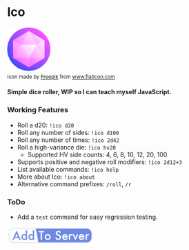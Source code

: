 # Ico

<img src="/images/icon.png" alt="icon" width="100"/>
<sub><div>Icon made by <a href="https://www.flaticon.com/authors/freepik" title="Freepik">Freepik</a> from <a href="https://www.flaticon.com/" title="Flaticon">www.flaticon.com</a></div></sub>

#### Simple dice roller, WIP so I can teach myself JavaScript.

### Working Features

- Roll a d20: `!ico d20`
- Roll any number of sides: `!ico d100`
- Roll any number of times: `!ico 2d42`
- Roll a high-variance die: `!ico hv20`
  - Supported HV side counts: 4, 6, 8, 10, 12, 20, 100
- Supports positive and negative roll modifiers: `!ico 2d12+3`
- List available commands: `!ico help`
- More about Ico: `!ico about`
- Alternative command prefixes: `/roll`, `/r`

### ToDo

- Add a `test` command for easy regression testing.


<a target="_new" rel="noopener noreferrer" href="https://discordapp.com/oauth2/authorize?client_id=710326361264226374&scope=bot"><img src="/images/add_button.png" alt="add" width="200"/></a>

